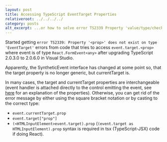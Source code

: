 ```yaml
---
layout: post
title: Accessing TypeScript EventTarget Properties
relativeroot: ../../../../
category: posts
alt_excerpt: ...or how to solve error TS2339 Property 'value/type/checked/etc...' does not exist on type 'EventTarget'.
---
```


Started getting `error TS2339: Property '<prop>' does not exist on type 'EventTarget'` errors from code that tries to access `event.target.<prop>` where event is of type `React.FormEvent<any>` after upgrading TypeScript 2.0.3.0 to 2.0.6.0 in Visual Studio.

Apparently, the SyntheticEvent<T> interface has changed at some point so, that the target property is no longer generic, but currentTarget is.

In many cases, the target and currentTarget properties are interchangeable (event handler is attached directly to the control emitting the event, see [here](http://stackoverflow.com/questions/10086427/what-is-the-exact-difference-between-currenttarget-property-and-target-property) for an explanation of the properties). Otherwise, you can get rid of the error message by either using the square bracket notation or by casting to the correct type:

- `event.currentTarget.prop`
- `event.target["prop"]`
- `(<HTMLInputElement>event.target).prop` (`(event.target as HTMLInputElement).prop` syntax is required in tsx (TypeScript-JSX) code if doing React).
